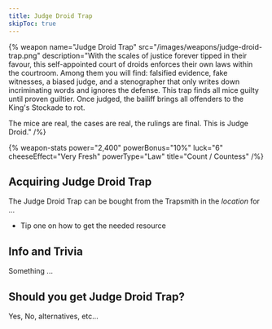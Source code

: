 ```yaml
---
title: Judge Droid Trap
skipToc: true
---
```


{% weapon
 name="Judge Droid Trap"
 src="/images/weapons/judge-droid-trap.png"
 description="With the scales of justice forever tipped in their favour, this self-appointed court of droids enforces their own laws within the courtroom. Among them you will find: falsified evidence, fake witnesses, a biased judge, and a stenographer that only writes down incriminating words and ignores the defense. This trap finds all mice guilty until proven guiltier. Once judged, the bailiff brings all offenders to the King's Stockade to rot.

The mice are real, the cases are real, the rulings are final. This is Judge Droid."
/%}

{% weapon-stats
 power="2,400"
 powerBonus="10%"
 luck="6"
 cheeseEffect="Very Fresh"
 powerType="Law"
 title="Count / Countess"
/%}

## Acquiring Judge Droid Trap

The Judge Droid Trap can be bought from the Trapsmith in the *location* for ...

- Tip one on how to get the needed resource

## Info and Trivia

Something ...

## Should you get Judge Droid Trap?

Yes, No, alternatives, etc...
